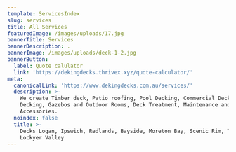```yaml
---
template: ServicesIndex
slug: services
title: All Services
featuredImage: /images/uploads/17.jpg
bannerTitle: Services
bannerDescription: .
bannerImage: /images/uploads/deck-1-2.jpg
bannerButton:
  label: Quote calulator
  link: 'https://dekingdecks.thrivex.xyz/quote-calculator/'
meta:
  canonicalLink: 'https://www.dekingdecks.com.au/services/'
  description: >-
    We create Timber deck, Patio roofing, Pool Decking, Commercial Decking, ECO
    Decking, Gazebos and Outdoor Rooms, Deck Treatment, Maintenance and
    Accessories.
  noindex: false
  title: >-
    Decks Logan, Ipswich, Redlands, Bayside, Moreton Bay, Scenic Rim, Toowoomba,
    Lockyer Valley
---
```


